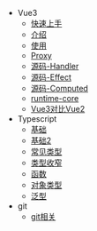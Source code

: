 - Vue3 
  - [快速上手](zh-cn/vue3/index)
  - [介绍](zh-cn/vue3/introduce)
  - [使用](zh-cn/vue3/exmple)
  - [Proxy](zh-cn/vue3/proxy)
  - [源码-Handler](zh-cn/vue3/handler)
  - [源码-Effect](zh-cn/vue3/effect)
  - [源码-Computed](zh-cn/vue3/computed)
  - [runtime-core](zh-cn/vue3/runtimecore)
  - [Vue3对比Vue2](zh-cn/vue3/compare)
- Typescript 
  - [基础](zh-cn/typescript/index)
  - [基础2](zh-cn/typescript/base2)
  - [常见类型](zh-cn/typescript/type)
  - [类型收窄](zh-cn/typescript/narrowing)
  - [函数](zh-cn/typescript/function)
  - [对象类型](zh-cn/typescript/object)
  - [泛型](zh-cn/typescript/generics)
- git
  - [git相关](zh-cn/git/index)